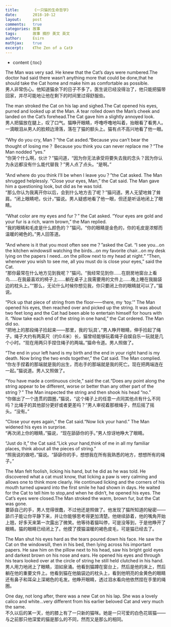 ```yaml
---
title:		《一只猫的生命哲学》
date:		2018-10-12
layout:		post
comments:	true
categories: 故事
tags:		故事 摘抄 美文 英文
author:		Esirn
mathjax:	true
excerpt: 	《The Zen of a Cat》
---
```

* content
{:toc}

The Man was very sad. He knew that the Cat’s days were numbered.The doctor had said there wasn’t anything more that could be done,that he should take the Cat home and make him as comfortable as possible.   
男人非常伤心。他知道猫余下的日子不多了。医生说已经没得治了，他只能把猫带回家，并尽可能地让他在剩下的时间里过得舒服些。

The man stroked the Cat on his lap and sighed.The Cat opened his eyes, purred and looked up at the Man. A tear rolled down the Man’s cheek and landed on the Cat’s forehead.The Cat gave him a slightly annoyed look.  
男人把猫放在腿上，叹了口气。猫睁开眼睛，呼噜呼噜地叫着，抬眼看了看男人。一滴眼泪从男人的脸颊边滑落，落在了猫的额头上。猫有点不高兴地看了他一眼。

“Why do you cry, Man？”the Cat asded.“Because you can’t bear the thought of losing me？ Because you think you can never replace me？”The Man nodded “yes.”  
“你哭个什么啊，伙计？”猫问道，“因为你无法承受将要失去我的念头？因为你认为永远都没有什么能代替我？”男人点了点头。“是啊。”

“And where do you think I’ll be when I leave you？”the Cat asked. The Man shrugged helplessly. “Close your eyes, Man,” the Cat said. The Man gave him a questioning look, but did as he was told.  
“那么你认为我离开你以后，会到什么地方去了呢？”猫问道。男人无望地耸了耸肩。“闭上眼睛吧，伙计，”猫说。男人疑惑地看了他一眼，但还是听话地闭上了眼睛。

“What color are my eyes and fur？” the Cat asked. “Your eyes are gold and your fur is a rich, warm brown,” the Man replied.  
“我的眼睛和毛皮是什么颜色的？”猫问。“你的眼睛是金色的，你的毛皮是浓郁而温暖的褐色的。”男人回答道。

“And where is it that you most often see me？”asked the Cat. “I see you…on the kitchen windowsill watching the birds…on my favorite chair…on my desk lying on the papers I need…on the pillow next to my head at night.” “Then, whenever you wish to see me, all you must do is close your eyes,” said the Cat.  
“那你最常在什么地方见到我呢？”猫问。“我经常见到你……在厨房地窗台上看鸟……在我最喜欢的椅子上……躺在桌子上我需要用的文件上……晚上睡在我脑袋边的枕头上。”“那么，无论什么时候你想见我，你只要闭上你的眼睛就可以了。”猫说。

“Pick up that piece of string from the floor——there, my ‘toy.’” The Man opened his eyes, then reached over and picked up the string. It was about two feet long and the Cat had been able to entertain himself for hours with it. “Now take each end of the string in one hand,” the Cat ordered. The Man did so.  
“把地上的那段绳子捡起来——那里，我的‘玩具’。”男人睁开眼睛，伸手捡起了绳子。绳子大约有两英尺（约0.6米）长，猫曾经能够玩着绳子自娱自乐一玩就是几个小时。“现在用两只手捏住绳子的两端。”猫命令道。男人照做了。

“The end in your left hand is my birth and the end in your right hand is my death. Now bring the two ends together,” the Cat said. The Man complied.  
“你左手捏着的那端就是我的出生，而右手的那端就是我的死亡。现在把两端连在一起。”猫说道。男人又照做了。

“You have made a continuous circle,” said the cat.“Does any point along the string appear to be different, worse or better than any other part of the string？” The Man inspected the string and then shook his head “no.”  
“你做出了一个连贯的圆圈，”猫说，“这个绳子上的任意一点同其他点有什么不同吗？比绳子的其他部分更好或者更差吗？”男人审视着那根绳子，然后摇了摇头。“没有。”

“Close your eyes again,” the Cat said.“Now lick your hand.” The Man widened his eyes in surprise.  
“再次闭上你的眼睛，”猫说，“现在舔舔你的手。”男人惊讶地睁大了眼睛。

“Just do it,” the Cat said.“Lick your hand,think of me in all my familiar places, think about all the pieces of string.”  
“照我说的做吧，”猫说。“舔舔你的手，想想我在所有我熟悉的地方，想想所有的绳子。”

The Man felt foolish, licking his hand, but he did as he was told. He discovered what a cat must know, that licking a paw is very calming and allows one to think more clearly. He continued licking and the corners of his mouth turned upward into the first smile he had shown in days. He waited for the Cat to tell him to stop,and when he didn’t, he opened his eyes. The Cat’s eyes were closed.The Man stroked the warm, brown fur, but the Cat was gone.  
要舔自己的手，男人觉得很蠢，不过他还是照做了。他发现了猫所知道的秘密——舔爪子能让你平静下来，并让你能够思考得更加清楚。他继续舔着，他的嘴角开始上翘，好多天来第一次露出了微笑。他等待着猫叫停，可是没等到，于是他睁开了眼睛。猫的眼睛已经闭上了。他摸了摸猫温暖的褐色皮毛，可是猫已经去了。

The Man shut his eyes hard as the tears poured down his face. He saw the Cat on the windowsill, then in his bed, then lying across his important papers. He saw him on the pillow next to his head, saw his bright gold eyes and darkest brown on his nose and ears. He opened his eyes and through his tears looked over at the circle of string he still held clutched in his hand.  
男人用力地闭上了眼睛，泪如泉涌。他看到猫蹲在窗台上，然后是他的床上，然后躺在他的重要文件上。他看到猫在他脑袋边的枕头上，看到他明亮的金黄色的眼睛还有鼻子和耳朵上深褐色的毛发。他睁开眼睛，透过泪水看向他依然捏在手里的绳圈。

One day, not long after, there was a new Cat on his lap. She was a lovely calico and white…very different from his earlier beloved Cat and very much the same.  
不久以后的某一天，他的膝上有了一只新的猫咪。她是一只可爱的白色花斑猫——与之前那只他深爱的猫是那么的不同，然而又是那么的相同。
